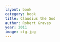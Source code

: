```yaml
---
layout: book
category: book
title: Claudius the God
author: Robert Graves
year: 2011
image: ctg.jpg
---
```

